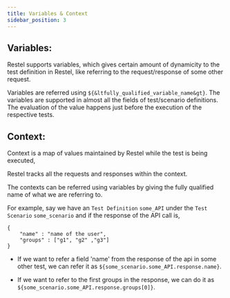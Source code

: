 ```yaml
---
title: Variables & Context
sidebar_position: 3
---
```


## Variables:

Restel supports variables, which gives certain amount of dynamicity to the test definition in Restel, like referring to the request/response of some other request.

Variables are referred using `${&ltfully_qualified_variable_name&gt}`. The variables are supported in almost all the fields of test/scenario definitions. The evaluation of the value happens just before the execution of the respective tests.

## Context:

Context is a map of values maintained by Restel while the test is being executed,

Restel tracks all the requests and responses within the context.

The contexts can be referred using variables by giving the fully qualified name of what we are referring to.

For example, say we have an `Test Definition` `some_API` under the `Test Scenario` `some_scenario` and if the response of the API call is,

```
{
    "name" : "name of the user",
    "groups" : ["g1", "g2" ,"g3"]
}
```
- If we want to refer a field 'name' from the response of the api in some other test, we can refer it as `${some_scenario.some_API.response.name}`.

- If we want to refer to the first groups in the response, we can do it as `${some_scenario.some_API.response.groups[0]}`.